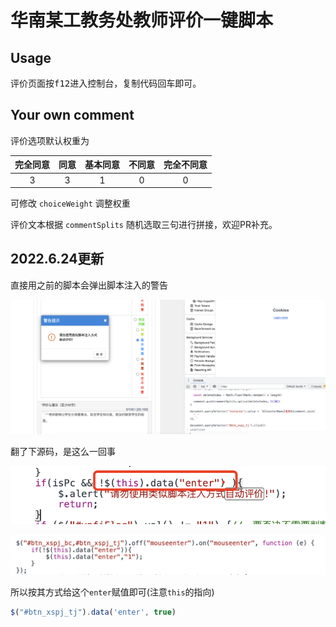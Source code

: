 # 华南某工教务处教师评价一键脚本

## Usage

评价页面按<kbd>f12</kbd>进入控制台，复制代码回车即可。

## Your own comment

评价选项默认权重为

| 完全同意 | 同意 | 基本同意 | 不同意| 完全不同意|
|:----:|:----:|:----:|:----:|:----:|
| 3 | 3 | 1 | 0 | 0 |

可修改 `choiceWeight` 调整权重

评价文本根据 `commentSplits` 随机选取三句进行拼接，欢迎PR补充。

## 2022.6.24更新

直接用之前的脚本会弹出脚本注入的警告

![警告图片](docs/screenshot1.png)

翻了下源码，是这么一回事

![原码1](docs/screenshot2.png)

![原码2](docs/screenshot3.png)

所以按其方式给这个`enter`赋值即可(注意`this`的指向)

```js
$("#btn_xspj_tj").data('enter', true)
```
